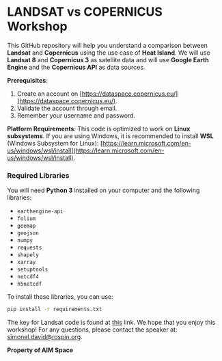 # LANDSAT vs COPERNICUS Workshop

This GitHub repository will help you understand a comparison between **Landsat** and **Copernicus** using the use case of **Heat Island**. We will use **Landsat 8** and **Copernicus 3** as satellite data and will use **Google Earth Engine** and the **Copernicus API** as data sources.

**Prerequisites**:
1. Create an account on [https://dataspace.copernicus.eu/](https://dataspace.copernicus.eu/).
2. Validate the account through email.
3. Remember your username and password.

**Platform Requirements**:
This code is optimized to work on **Linux subsystems**. If you are using Windows, it is recommended to install **WSL** (Windows Subsystem for Linux): [https://learn.microsoft.com/en-us/windows/wsl/install](https://learn.microsoft.com/en-us/windows/wsl/install).

### Required Libraries
You will need **Python 3** installed on your computer and the following libraries:

- `earthengine-api`
- `folium`
- `geemap`
- `geojson`
- `numpy`
- `requests`
- `shapely`
- `xarray`
- `setuptools`
- `netcdf4`
- `h5netcdf`

To install these libraries, you can use:
```bash
pip install -r requirements.txt
```

The key for Landsat code is found at [this](https://send.bitwarden.com/#jDcR4Kf5ikCeFrIZAPukxg/Gw-ZJk0rCpQsEasTxZ55Yg) link.
We hope that you enjoy this workshop! For any questions, please contact the speaker at: simonel.david@rospin.org.

**Property of AIM Space**